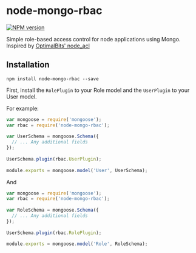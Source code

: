 [npm-stats]: https://nodei.co/npm/node-mongo-rbac.png?compact=true
[npm-url]: https://www.npmjs.org/package/node-mongo-rbac

# node-mongo-rbac
[![NPM version][npm-stats]][npm-url]

Simple role-based access control for node applications using Mongo.
Inspired by [OptimalBits' node_acl](https://github.com/OptimalBits/node_acl)

## Installation
```
npm install node-mongo-rbac --save
```

First, install the `RolePlugin` to your Role model and the
`UserPlugin` to your User model.

For example:
```js
var mongoose = require('mongoose');
var rbac = require('node-mongo-rbac');
 
var UserSchema = mongoose.Schema({
  // ... Any additional fields
});
 
UserSchema.plugin(rbac.UserPlugin);
 
module.exports = mongoose.model('User', UserSchema);
```
And
```js
var mongoose = require('mongoose');
var rbac = require('node-mongo-rbac');
 
var RoleSchema = mongoose.Schema({
  // ... Any additional fields
});
 
UserSchema.plugin(rbac.RolePlugin);
 
module.exports = mongoose.model('Role', RoleSchema);
```
